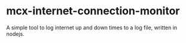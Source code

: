 # mcx-internet-connection-monitor
A simple tool to log internet up and down times to a log file, written in nodejs.
